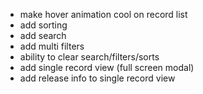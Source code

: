 * make hover animation cool on record list
* add sorting
* add search
* add multi filters
* ability to clear search/filters/sorts
* add single record view (full screen modal)
* add release info to single record view